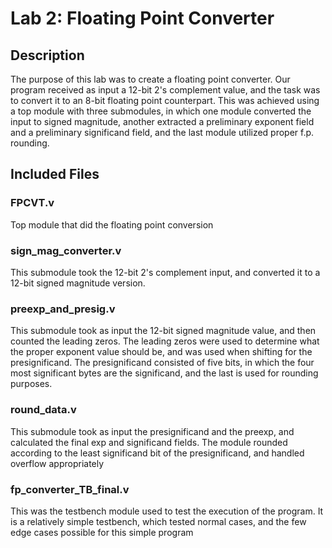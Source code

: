 # Lab 2: Floating Point Converter

## Description

The purpose of this lab was to create a floating point converter. Our program received as input a 12-bit 2's complement value, and the task was to convert it to an 8-bit floating point counterpart. This was achieved using a top module with three submodules, in which one module converted the input to signed magnitude, another extracted a preliminary exponent field and a preliminary significand field, and the last module utilized proper f.p. rounding. 


## Included Files

### FPCVT.v
Top module that did the floating point conversion

### sign_mag_converter.v
This submodule took the 12-bit 2's complement input, and converted it to a 12-bit signed magnitude version. 

### preexp_and_presig.v
This submodule took as input the 12-bit signed magnitude value, and then counted the leading zeros. The leading zeros were used to determine what the proper exponent value should be, and was used when shifting for the presignificand. The presignificand consisted of five bits, in which the four most significant bytes are the significand, and the last is used for rounding purposes. 

### round_data.v
This submodule took as input the presignificand and the preexp, and calculated
the final exp and significand fields. The module rounded according to the least significand bit of the presignificand, and handled overflow appropriately

### fp_converter_TB_final.v
This was the testbench module used to test the execution of the program. It
is a relatively simple testbench, which tested normal cases, and the few edge
cases possible for this simple program